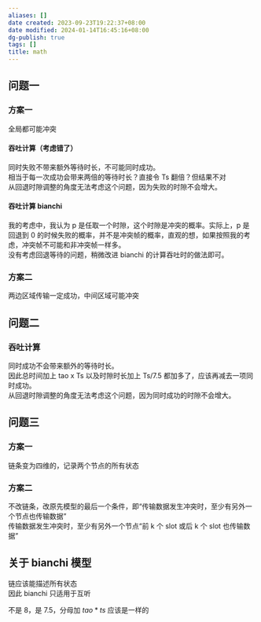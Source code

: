 ```yaml
---
aliases: []
date created: 2023-09-23T19:22:37+08:00
date modified: 2024-01-14T16:45:16+08:00
dg-publish: true
tags: []
title: math
---
```


## 问题一
### 方案一
全局都可能冲突
#### 吞吐计算（考虑错了）
同时失败不带来额外等待时长，不可能同时成功。  
相当于每一次成功会带来两倍的等待时长？直接令 Ts 翻倍？但结果不对  
从回退时隙调整的角度无法考虑这个问题，因为失败的时隙不会增大。
#### 吞吐计算 bianchi
我的考虑中，我认为 p 是任取一个时隙，这个时隙是冲突的概率。实际上，p 是回退到 0 的时候失败的概率，并不是冲突帧的概率，直观的想，如果按照我的考虑，冲突帧不可能和非冲突帧一样多。  
没有考虑回退等待的问题，稍微改进 bianchi 的计算吞吐时的做法即可。
### 方案二
两边区域传输一定成功，中间区域可能冲突

## 问题二
### 吞吐计算
同时成功不会带来额外的等待时长。  
因此总时间加上 tao x Ts 以及时隙时长加上 Ts/7.5 都加多了，应该再减去一项同时成功。  
从回退时隙调整的角度无法考虑这个问题，因为同时成功的时隙不会增大。
## 问题三
### 方案一
链条变为四维的，记录两个节点的所有状态
### 方案二
不改链条，改原先模型的最后一个条件，即“传输数据发生冲突时，至少有另外一个节点也传输数据”  
传输数据发生冲突时，至少有另外一个节点“前 k 个 slot 或后 k 个 slot 也传输数据”

## 关于 bianchi 模型
链应该能描述所有状态  
因此 bianchi 只适用于互听

不是 8，是 7.5，分母加 $tao*ts$ 应该是一样的